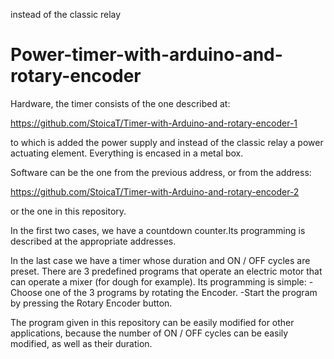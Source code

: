 instead of the classic relay

# Power-timer-with-arduino-and-rotary-encoder

Hardware, the timer consists of the one described at:

https://github.com/StoicaT/Timer-with-Arduino-and-rotary-encoder-1

to which is added the power supply and instead of the classic relay
a power actuating element.
Everything is encased in a metal box.

Software can be the one from the previous address, or from the address:

https://github.com/StoicaT/Timer-with-Arduino-and-rotary-encoder-2

or the one in this repository.

In the first two cases, we have a countdown counter.Its programming is described at the appropriate addresses.

In the last case we have a timer whose duration and ON / OFF cycles are preset.
There are 3 predefined programs that operate an electric motor that can operate a mixer (for dough for example).
Its programming is simple:
-Choose one of the 3 programs by rotating the Encoder.
-Start the program by pressing the Rotary Encoder button.

The program given in this repository can be easily modified for other applications, because the number of ON / OFF cycles can be easily modified, as well as their duration.
